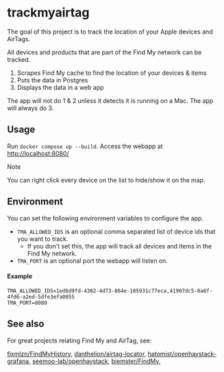 # trackmyairtag

The goal of this project is to track the location of your Apple devices and AirTags.

All devices and products that are part of the Find My network can be tracked.

1. Scrapes Find My cache to find the location of your devices & items
2. Puts the data in Postgres
3. Displays the data in a web app

The app will not do 1 & 2 unless it detects it is running on a Mac.
The app will always do 3.

## Usage

Run `docker compose up --build`.
Access the webapp at <http://localhost:8080/>

> [!NOTE]
> You can right click every device on the list to hide/show it on the map.

## Environment
You can set the following environment variables to configure the app.

* `TMA_ALLOWED_IDS` is an optional comma separated list of device ids that you want to track.
  * If you don't set this, the app will track all devices and items in the Find My network.
* `TMA_PORT` is an optional port the webapp will listen on.

#### Example
```dotenv
TMA_ALLOWED_IDS=1ed6d9fd-4302-4d73-864e-185931c77eca,41907dc5-8a6f-4fd6-a2ed-5dfe3efa0055
TMA_PORT=8080
```

## See also

For great projects relating Find My and AirTag, see:

[fjxmlzn/FindMyHistory](https://github.com/fjxmlzn/FindMyHistory),
[danthelion/airtag-locator](https://github.com/danthelion/airtag-locator),
[hatomist/openhaystack-grafana](https://github.com/hatomist/openhaystack-grafana),
[seemoo-lab/openhaystack](https://github.com/seemoo-lab/openhaystack),
[biemster/FindMy](https://github.com/biemster/FindMy),
